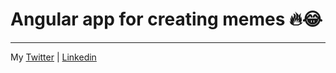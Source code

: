 # Angular app for creating memes 🔥😂
---------------------------------
My
[Twitter](https://twitter.com/MrMohamed98) | 
[Linkedin](https://www.linkedin.com/in/mohamed-abdallah-b731b61a2/)